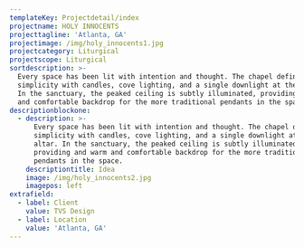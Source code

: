 ```yaml
---
templateKey: Projectdetail/index
projectname: HOLY INNOCENTS
projecttagline: 'Atlanta, GA'
projectimage: /img/holy_innocents1.jpg
projectcategory: Liturgical
projectscope: Liturgical
sortdescription: >-
  Every space has been lit with intention and thought. The chapel defines
  simplicity with candles, cove lighting, and a single downlight at the altar.
  In the sanctuary, the peaked ceiling is subtly illuminated, providing a warm
  and comfortable backdrop for the more traditional pendants in the space.
descriptionblockone:
  - description: >-
      Every space has been lit with intention and thought. The chapel defines
      simplicity with candles, cove lighting, and a single downlight at the
      altar. In the sanctuary, the peaked ceiling is subtly illuminated,
      providing and warm and comfortable backdrop for the more traditional
      pendants in the space.
    descriptiontitle: Idea
    image: /img/holy_innocents2.jpg
    imagepos: left
extrafield:
  - label: Client
    value: TVS Design
  - label: Location
    value: 'Atlanta, GA'
---
```


